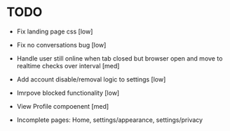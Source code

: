 # TODO
- Fix landing page css [low]
- Fix no conversations bug [low]
- Handle user still online when tab closed but browser open and move to realtime checks over interval [med]
- Add account disable/removal logic to settings [low]
- Imrpove blocked functionality [low]
- View Profile compoenent [med]

- Incomplete pages: Home, settings/appearance, settings/privacy